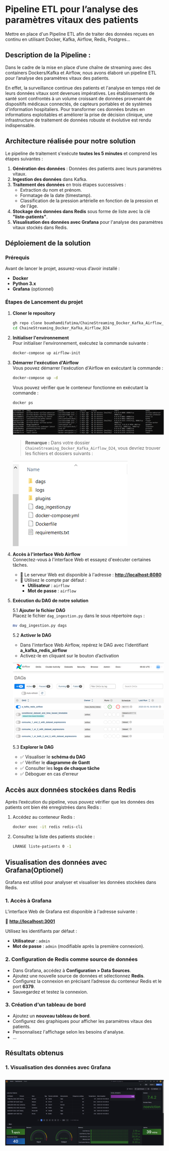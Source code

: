 # Pipeline ETL pour l’analyse des paramètres vitaux des patients

Mettre en place d'un Pipeline ETL afin de traiter des données reçues en continu en utilisant Docker, Kafka, Airflow, Redis, Postgres\...

## Description de la Pipeline : 

Dans le cadre de la mise en place d’une chaîne de streaming avec des containers Dockers/Kafka et Airflow, nous avons élaboré un pipeline ETL pour l’analyse des paramètres vitaux des patients.

En effet, la surveillance continue des patients et l'analyse en temps réel de leurs données vitaux sont devenues impératives. Les établissements de santé sont confrontés à un volume croissant de données provenant de dispositifs médicaux connectés, de capteurs portables et de systèmes d'information hospitaliers. Pour transformer ces données brutes en informations exploitables et améliorer la prise de décision clinique, une infrastructure de traitement de données robuste et évolutive est rendu indispensable.

## Architecture réalisée pour notre solution

Le pipeline de traitement s'exécute **toutes les 5 minutes** et comprend les étapes suivantes :

1. **Génération des données** : Données des patients avec leurs paramètres vitaux.
2. **Ingestion des données** dans Kafka.
3. **Traitement des données** en trois étapes successives :
   - Extraction du nom et prénom.
   - Formatage de la date (timestamp).
   - Classification de la pression artérielle en fonction de la pression et de l'âge.
4. **Stockage des données dans Redis** sous forme de liste avec la clé **"liste-patients"**.
5. **Visualisation des données avec Grafana** pour l'analyse des paramètres vitaux stockés dans Redis.

## Déploiement de la solution


### **Prérequis**

Avant de lancer le projet, assurez-vous d’avoir installé :

- **Docker**
- **Python 3.x**
- **Grafana** (optionnel)

### **Étapes de Lancement du projet**

1. **Cloner le repository**

   ```bash
   gh repo clone boumhamdifatima/ChaineStreaming_Docker_Kafka_Airflow_D24
   cd ChaineStreaming_Docker_Kafka_Airflow_D24
   ```

2. **Initialiser l'environnement**\
   Pour initialiser l'environnement, exécutez la commande suivante :

   ```bash
   docker-compose up airflow-init
   ```

3. **Démarrer l'exécution d'Airflow**\
   Vous pouvez démarrer l'exécution d'Airflow en exécutant la commande :

   ```bash
   docker-compose up -d
   ```

   Vous pouvez vérifier que le conteneur fonctionne en exécutant la commande :

   ```bash
   docker ps
   ```
   
   ![Liste des Conteneurs](images/liste_conteneurs.PNG)
	
   > **Remarque :** Dans votre dossier `ChaineStreaming_Docker_Kafka_Airflow_D24`, vous devriez trouver les fichiers et dossiers suivants :

   ![Structure du dossier](images/structure_dossir_airflow.PNG)

4. **Accès à l'interface Web Airflow**\
   Connectez-vous à l'interface Web et essayez d'exécuter certaines tâches.

   - 📌 Le serveur Web est disponible à l'adresse : [**http://localhost:8080**](http://localhost:8080)
   - 🔑 Utilisez le compte par défaut :
     - **Utilisateur** : `airflow`
     - **Mot de passe** : `airflow`

5. **Exécution du DAG de notre solution**

   5.1 **Ajouter le fichier DAG**\
   Placez le fichier `dag_ingestion.py` dans le sous répertoire `dags` :

   ```bash
   mv dag_ingestion.py dags
   ```

   5.2 **Activer le DAG**

   - Dans l'interface Web Airflow, repérez le DAG avec l'identifiant **a\_kafka\_redis\_airflow**
   - Activez-le en cliquant sur le bouton d’activation
   
   ![Dag active](images/activer_dag.PNG)

   5.3 **Explorer le DAG**

   - ✅ Visualiser le **schéma du DAG**
   - ✅ Vérifier le **diagramme de Gantt**
   - ✅ Consulter les **logs de chaque tâche**
   - ✅ Déboguer en cas d’erreur

## **Accès aux données stockées dans Redis**

Après l’exécution du pipeline, vous pouvez vérifier que les données des patients ont bien été enregistrées dans Redis :

1. Accédez au conteneur Redis :
   ```bash
   docker exec -it redis redis-cli
   ```
2. Consultez la liste des patients stockée :
   ```bash
   LRANGE liste-patients 0 -1
   ```

## **Visualisation des données avec Grafana**(Optionel)

Grafana est utilisé pour analyser et visualiser les données stockées dans Redis.

### **1. Accès à Grafana**

L’interface Web de Grafana est disponible à l'adresse suivante :

🔗 [**http://localhost:3001**](http://localhost:3001)

Utilisez les identifiants par défaut :

- **Utilisateur** : `admin`
- **Mot de passe** : `admin` (modifiable après la première connexion).

### **2. Configuration de Redis comme source de données**

- Dans Grafana, accédez à **Configuration > Data Sources**.
- Ajoutez une nouvelle source de données et sélectionnez **Redis**.
- Configurez la connexion en précisant l’adresse du conteneur Redis et le port **6379**.
- Sauvegardez et testez la connexion.

### **3. Création d'un tableau de bord**

- Ajoutez un **nouveau tableau de bord**.
- Configurez des graphiques pour afficher les paramètres vitaux des patients.
- Personnalisez l'affichage selon les besoins d'analyse.
- ...

## Résultats obtenus

### **1. Visualisation des données avec Grafana**

![Visualisation avec Grafana](images/grafana_dashbord.PNG)
---
